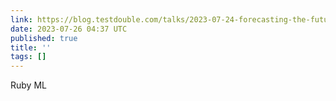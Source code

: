 ```yaml
---
link: https://blog.testdouble.com/talks/2023-07-24-forecasting-the-future/
date: 2023-07-26 04:37 UTC
published: true
title: ''
tags: []
---
```


Ruby ML
